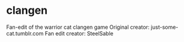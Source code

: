 # clangen
Fan-edit of the warrior cat clangen game
Original creator: just-some-cat.tumblr.com
Fan edit creator: SteelSable
